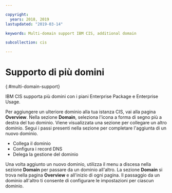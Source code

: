 ```yaml
---

copyright:
  years: 2018, 2019
lastupdated: "2019-03-14"

keywords: Multi-domain support IBM CIS, additional domain

subcollection: cis

---
```



# Supporto di più domini
{:#multi-domain-support}

IBM CIS supporta più domini con i piani Enterprise Package e Enterprise Usage. 

Per aggiungere un ulteriore dominio alla tua istanza CIS, vai alla pagina **Overview**. Nella sezione **Domain**, seleziona l'icona a forma di segno più a destra del tuo dominio. Viene visualizzata una sezione per collegare un altro dominio. Segui i passi presenti nella sezione per completare l'aggiunta di un nuovo dominio.  

  * Collega il dominio
  * Configura i record DNS
  * Delega la gestione del dominio
  
Una volta aggiunto un nuovo dominio, utilizza il menu a discesa nella sezione **Domain** per passare da un dominio all'altro. La sezione **Domain** si trova nella pagina **Overview** e all'inizio di ogni pagina. Il passaggio da un dominio all'altro ti consente di configurare le impostazioni per ciascun dominio. 
